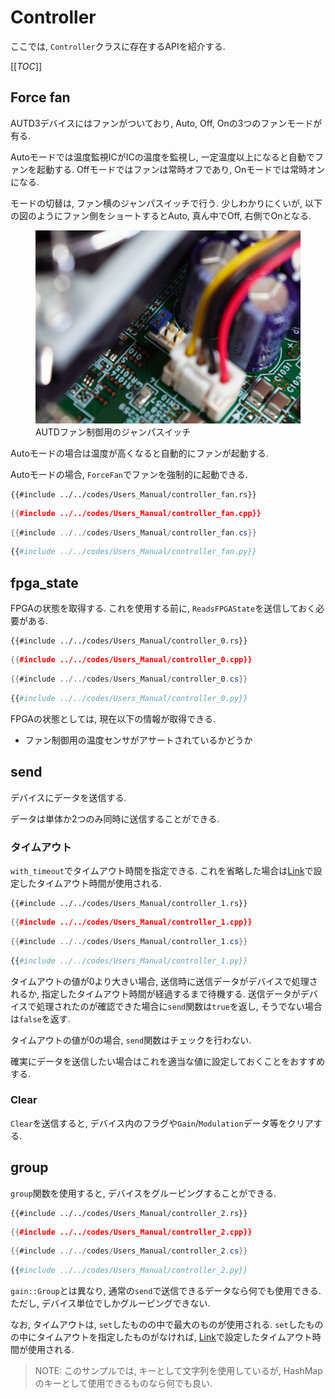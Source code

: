 # Controller

ここでは, `Controller`クラスに存在するAPIを紹介する.

[[_TOC_]]

## Force fan
  
AUTD3デバイスにはファンがついており, Auto, Off, Onの3つのファンモードが有る. 

Autoモードでは温度監視ICがICの温度を監視し, 一定温度以上になると自動でファンを起動する.
Offモードではファンは常時オフであり, Onモードでは常時オンになる. 

モードの切替は, ファン横のジャンパスイッチで行う. 少しわかりにくいが, 以下の図のようにファン側をショートするとAuto, 真ん中でOff, 右側でOnとなる.

<figure>
    <img src="../fig/Users_Manual/fan.jpg"/>
    <figcaption>AUTDファン制御用のジャンパスイッチ</figcaption>
</figure>

Autoモードの場合は温度が高くなると自動的にファンが起動する.

Autoモードの場合, `ForceFan`でファンを強制的に起動できる.

```rust,edition2021
{{#include ../../codes/Users_Manual/controller_fan.rs}}
```

```cpp
{{#include ../../codes/Users_Manual/controller_fan.cpp}}
```

```cs
{{#include ../../codes/Users_Manual/controller_fan.cs}}
```

```python
{{#include ../../codes/Users_Manual/controller_fan.py}}
```

## fpga_state

FPGAの状態を取得する.
これを使用する前に, `ReadsFPGAState`を送信しておく必要がある.

```rust,edition2021
{{#include ../../codes/Users_Manual/controller_0.rs}}
```

```cpp
{{#include ../../codes/Users_Manual/controller_0.cpp}}
```

```cs
{{#include ../../codes/Users_Manual/controller_0.cs}}
```

```python
{{#include ../../codes/Users_Manual/controller_0.py}}
```

FPGAの状態としては, 現在以下の情報が取得できる.

- ファン制御用の温度センサがアサートされているかどうか

## send

デバイスにデータを送信する.

データは単体か2つのみ同時に送信することができる.

### タイムアウト

`with_timeout`でタイムアウト時間を指定できる.
これを省略した場合は[Link](./link.md)で設定したタイムアウト時間が使用される.

```rust,edition2021
{{#include ../../codes/Users_Manual/controller_1.rs}}
```

```cpp
{{#include ../../codes/Users_Manual/controller_1.cpp}}
```

```cs
{{#include ../../codes/Users_Manual/controller_1.cs}}
```

```python
{{#include ../../codes/Users_Manual/controller_1.py}}
```

タイムアウトの値が0より大きい場合, 送信時に送信データがデバイスで処理されるか, 指定したタイムアウト時間が経過するまで待機する.
送信データがデバイスで処理されたのが確認できた場合に`send`関数は`true`を返し, そうでない場合は`false`を返す.

タイムアウトの値が0の場合, `send`関数はチェックを行わない.

確実にデータを送信したい場合はこれを適当な値に設定しておくことをおすすめする.

### Clear

`Clear`を送信すると, デバイス内のフラグや`Gain`/`Modulation`データ等をクリアする.

## group

`group`関数を使用すると, デバイスをグルーピングすることができる.

```rust,edition2021
{{#include ../../codes/Users_Manual/controller_2.rs}}
```

```cpp
{{#include ../../codes/Users_Manual/controller_2.cpp}}
```

```cs
{{#include ../../codes/Users_Manual/controller_2.cs}}
```

```python
{{#include ../../codes/Users_Manual/controller_2.py}}
```

`gain::Group`とは異なり, 通常の`send`で送信できるデータなら何でも使用できる.
ただし, デバイス単位でしかグルーピングできない.

なお, タイムアウトは, `set`したものの中で最大のものが使用される.
`set`したものの中にタイムアウトを指定したものがなければ, [Link](./link.md)で設定したタイムアウト時間が使用される.

> NOTE:
> このサンプルでは, キーとして文字列を使用しているが, HashMapのキーとして使用できるものなら何でも良い.

